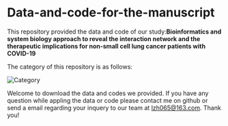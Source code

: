 # Data-and-code-for-the-manuscript
This repository provided the data and code of our study:**Bioinformatics and system biology approach to reveal the interaction network and the therapeutic implications for non-small cell lung cancer patients with COVID-19**

The category of this repository is as follows:

![Category](https://user-images.githubusercontent.com/85553170/160607867-c9738f3a-8a11-4d20-ba96-2033df1820af.png)


 Welcome to download the data and codes we provided. If you have any question while appling the data or code please contact me on github or send a email regarding your inquery to our team at lzh065@163.com. Thank you!

